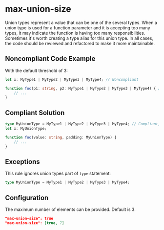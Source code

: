 # max-union-size

Union types represent a value that can be one of the several types. When a union type is used for a function parameter and it is accepting too many
types, it may indicate the function is having too many responsibilities. Sometimes it's worth creating a type alias for this union type. In all cases,
the code should be reviewed and refactored to make it more maintainable.

## Noncompliant Code Example

With the default threshold of 3:

```typescript
let x: MyType1 | MyType2 | MyType3 | MyType4; // Noncompliant

function foo(p1: string, p2: MyType1 | MyType2 | MyType3 | MyType4) { // Noncompliant
    // ...
}
```
## Compliant Solution

```typescript
type MyUnionType = MyType1 | MyType2 | MyType3 | MyType4; // Compliant, "type" statements are ignored
let x: MyUnionType;

function foo(value: string, padding: MyUnionType) {
    // ...
}
```
## Exceptions

This rule ignores union types part of `type` statement:

```typescript
type MyUnionType = MyType1 | MyType2 | MyType3 | MyType4;
```

## Configuration
The maximum number of elements can be provided. Default is 3.
```json
"max-union-size": true
"max-union-size": [true, 7]
```
